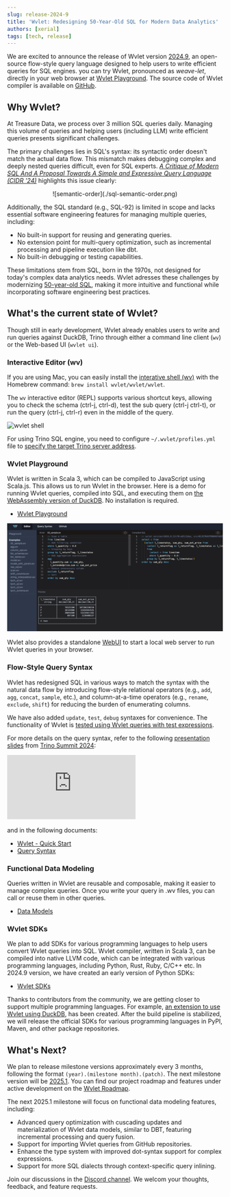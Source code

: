 ```yaml
---
slug: release-2024-9
title: 'Wvlet: Redesigning 50-Year-Old SQL for Modern Data Analytics'
authors: [xerial]
tags: [tech, release]
---
```


We are excited to announce the release of Wvlet version [2024.9](https://github.com/wvlet/wvlet/milestone/11), an open-source flow-style query language designed to help users to write efficient queries for SQL engines. you can try Wvlet, pronounced as _weave-let_, directly in your web browser at [Wvlet Playground](https://wvlet.org/wvlet/playground/). The source code of Wvlet compiler is available on [GitHub](https://github.com/wvlet/wvlet).

<!-- truncate -->


## Why Wvlet?

At Treasure Data, we process over 3 million SQL queries daily. Managing this volume of queries and helping users (including LLM) write efficient queries presents significant challenges.

The primary challenges lies in SQL's syntax: its syntactic order doesn't match the actual data flow. This mismatch makes debugging complex and deeply nested queries difficult, even for SQL experts. _[A Critique of Modern SQL And A Proposal Towards A Simple and Expressive Query Language (CIDR '24)](https://www.cidrdb.org/cidr2024/papers/p48-neumann.pdf)_ highlights this issue clearly:

<center>
![semantic-order](./sql-semantic-order.png)
</center>

Additionally, the SQL standard (e.g., SQL-92) is limited in scope and lacks essential software engineering features for managing multiple queries, including:
- No built-in support for reusing and generating queries.
- No extension point for multi-query optimization, such as incremental processing and pipeline execution like dbt.
- No built-in debugging or testing capabilities.

These limitations stem from SQL, born in the 1970s, not designed for today's complex data analytics needs. Wvlet adresses these challenges by modernizing [50-year-old SQL](https://dl.acm.org/doi/10.1145/3649887), making it more intuitive and functional while incorporating software engineering best practices.


## What's the current state of Wvlet?

Though still in early development, Wvlet already enables users to write and run queries against DuckDB, Trino through either a command line client (`wv`) or the Web-based UI (`wvlet ui`).  

### Interactive Editor (wv)

If you are using Mac, you can easily install the [interative shell (wv)](/docs/usage/repl) with the Homebrew command: `brew install wvlet/wvlet/wvlet`. 

The `wv` interactive editor (REPL) supports various shortcut keys, allowing you to check the schema (ctrl-j, ctrl-d), test the sub query (ctrl-j ctrl-t), or run the query (ctrl-j, ctrl-r) even in the middle of the query.

![wvlet shell](/img/demo.gif)

For using Trino SQL engine, you need to configure `~/.wvlet/profiles.yml` file to [specify the target Trino server address](/docs/usage/trino).  


### Wvlet Playground 

Wvlet is written in Scala 3, which can be compiled to JavaScript using Scala.js. This allows us to run Wvlet in the browser. Here is a demo for running Wvlet queries, compiled into SQL, and executing them on [the WebAssembly version of DuckDB](https://duckdb.org/2021/10/29/duckdb-wasm.html). No installation is required.


- [Wvlet Playground](https://wvlet.org/wvlet/playground/)

![wvlet playground](./playground-screenshot-1280x640.png)


Wvlet also provides a standalone [WebUI](/docs/usage/ui) to start a local web server to run Wvlet queries in your browser.

### Flow-Style Query Syntax

Wvlet has redesigned SQL in various ways to match the syntax with the natural data flow by introducing flow-style relational operators (e.g., `add`, `agg`, `concat`, `sample`, etc.), and column-at-a-time operators (e.g., `rename`, `exclude`, `shift`) for reducing the burden of enumerating columns.

We have also added `update`, `test`, `debug` syntaxes for convenience. The functionality of Wvlet is [tested using Wvlet queries with test expressions](https://github.com/wvlet/wvlet/tree/main/spec/basic). 

For more details on the query syntax, refer to the following [presentation slides](https://speakerdeck.com/xerial/wvlet-a-new-flow-style-query-language-for-functional-data-modeling-and-interactive-data-analysis-trino-summit-2024) from [Trino Summit 2024](https://trino.io/blog/2024/12/18/trino-summit-2024-quick-recap.html):

<iframe class="speakerdeck-iframe" frameborder="0" src="https://speakerdeck.com/player/4148a46ee4f24fb0816d1207439cbd33?slide=10" title="Wvlet: A New Flow-Style Query Language For Functional Data Modeling and Interactive Data Analysis - Trino Summit 2024" allowfullscreen="true" style={{width: '100%', height: 'auto', aspectRatio: 1.777}} ></iframe>

and in the following documents:
- [Wvlet - Quick Start](/docs/syntax/quick-start)
- [Query Syntax](/docs/syntax/)


### Functional Data Modeling

Queries written in Wvlet are reusable and composable, making it easier to manage complex queries. Once you write your query in .wv files, you can call or reuse them in other queries.

- [Data Models](/docs/syntax/data-models)


### Wvlet SDKs

We plan to add SDKs for various programming languages to help users convert Wvlet queries into SQL. Wvlet compiler, written in Scala 3, can be compiled into native LLVM code, which can be integrated with various programming languages, including Python, Rust, Ruby, C/C++ etc. In 2024.9 version, we have created an early version of Python SDKs: 

- [Wvlet SDKs](/docs/bindings)

Thanks to contributors from the community, we are getting closer to support multiple programming languages. For example, [an extension to use Wvlet using DuckDB](https://github.com/quackscience/duckdb-extension-wvlet), has been created. After the build pipeline is stabilized, we will release the official SDKs for various programming languages in PyPI, Maven, and other package repositories.


## What's Next?

We plan to release milestone versions approximately every 3 months, following the format `(year).(milestone month).(patch)`. The next milestone version will be [2025.1](https://github.com/wvlet/wvlet/milestone/12). You can find our project roadmap and features under active development on the [Wvlet Roadmap](https://github.com/orgs/wvlet/projects/2).

The next 2025.1 milestone will focus on functional data modeling features, including:
- Advanced query optimization with cuscading updates and materialization of Wvlet data models, similar to DBT, featuring incremental processing and query fusion.
- Support for importing Wvlet queries from GitHub repositories. 
- Enhance the type system with improved dot-syntax support for complex expressions.
- Support for more SQL dialects through context-specific query inlining.

Join our discussions in the [Discord channel](https://discord.com/invite/vJBXRfEeNQ). We welcom your thoughts, feedback, and feature requests. 


